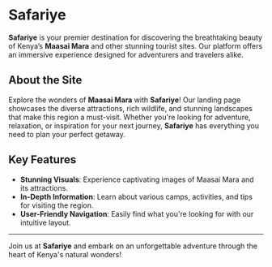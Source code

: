 # Safariye

**Safariye** is your premier destination for discovering the breathtaking beauty of Kenya’s **Maasai Mara** and other stunning tourist sites. Our platform offers an immersive experience designed for adventurers and travelers alike.

## About the Site
Explore the wonders of **Maasai Mara** with **Safariye**! Our landing page showcases the diverse attractions, rich wildlife, and stunning landscapes that make this region a must-visit. Whether you're looking for adventure, relaxation, or inspiration for your next journey, **Safariye** has everything you need to plan your perfect getaway.

## Key Features
- **Stunning Visuals**: Experience captivating images of Maasai Mara and its attractions.
- **In-Depth Information**: Learn about various camps, activities, and tips for visiting the region.
- **User-Friendly Navigation**: Easily find what you're looking for with our intuitive layout.

---

Join us at **Safariye** and embark on an unforgettable adventure through the heart of Kenya's natural wonders!
